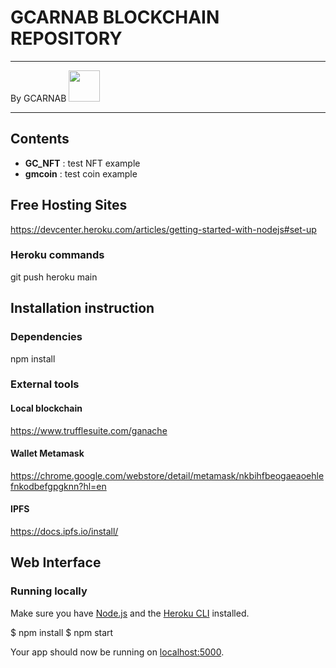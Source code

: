 # GCARNAB BLOCKCHAIN REPOSITORY
___

By GCARNAB <a href='https://github.com/gcarnab'> <img src='https://avatars.githubusercontent.com/u/15156604?v=4' width="50"/></a>
___

## Contents

- **GC_NFT** : test NFT example
- **gmcoin** : test coin example


## Free Hosting Sites

https://devcenter.heroku.com/articles/getting-started-with-nodejs#set-up

### Heroku commands

git push heroku main

## Installation instruction

### Dependencies

npm install

### External tools

#### Local blockchain

https://www.trufflesuite.com/ganache

#### Wallet Metamask

https://chrome.google.com/webstore/detail/metamask/nkbihfbeogaeaoehlefnkodbefgpgknn?hl=en

#### IPFS

https://docs.ipfs.io/install/


## Web Interface

### Running locally

Make sure you have [Node.js](http://nodejs.org/) and the [Heroku CLI](https://cli.heroku.com/) installed.

$ npm install
$ npm start

Your app should now be running on [localhost:5000](http://localhost:5000/).